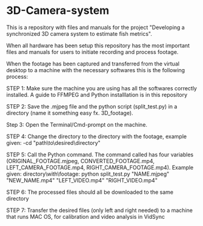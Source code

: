 # 3D-Camera-system
This is a repository with files and manuals for the project "Developing a synchronized 3D camera system to estimate fish metrics".

When all hardware has been setup this repository has the most important files and manuals for users to initiate recording and process footage.

When the footage has been captured and transferred from the virtual desktop to a machine with the necessary softwares this is the following process:

STEP 1: Make sure the machine you are using has all the softwares correctly installed. A guide to FFMPEG and Python installlation is in this repository

STEP 2: Save the .mjpeg file and the python script (split_test.py) in a directory (name it something easy fx. 3D_footage).

Step 3: Open the Terminal/Cmd-prompt on the machine.

STEP 4: Change the directory to the directory with the footage, example given: -cd "path\to\desired\directory"

STEP 5: Call the Python command. The command called has four variables (ORIGINAL_FOOTAGE.mjpeg, CONVERTED_FOOTAGE.mp4, LEFT_CAMERA_FOOTAGE.mp4, RIGHT_CAMERA_FOOTAGE.mp4). 
Example given: 
directory\with\footage: python split_test.py "NAME.mjpeg" "NEW_NAME.mp4" "LEFT_VIDEO.mp4" "RIGHT_VIDEO.mp4"

STEP 6: The processed files should all be downloaded to the same directory

STEP 7: Transfer the desired files (only left and right needed) to a machine that runs MAC OS, for calibration and video analysis in VidSync
